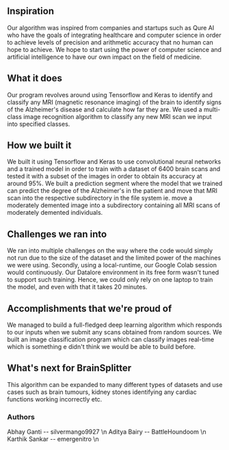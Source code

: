 ## Inspiration
Our algorithm was inspired from companies and startups such as Qure AI who have the goals of integrating healthcare and computer science in order to achieve levels of precision and arithmetic accuracy that no human can hope to achieve. We hope to start using the power of computer science and artificial intelligence to have our own impact on the field of medicine.

## What it does
Our program revolves around using Tensorflow and Keras to identify and classify any MRI (magnetic resonance imaging) of the brain to identify signs of the Alzheimer's disease and calculate how far they are. We used a multi-class image recognition algorithm to classify any new MRI scan we input into specified classes.

## How we built it
We built it using Tensorflow and Keras to use convolutional neural networks and a trained model in order to train with a dataset of 6400 brain scans and tested it with a subset of the images in order to obtain its accuracy at around 95%. We built a prediction segment where the model that we trained can predict the degree of the Alzheimer's in the patient and move that MRI scan into the respective subdirectory in the file system ie. move a moderately demented image into a subdirectory containing all MRI scans of moderately demented individuals.

## Challenges we ran into
We ran into multiple challenges on the way where the code would simply not run due to the size of the dataset and the limited power of the machines we were using. Secondly, using a local-runtime, our Google Colab session would continuously. Our Datalore environment in its free form wasn't tuned to support such training. Hence, we could only rely on one laptop to train the model, and even with that it takes 20 minutes.

## Accomplishments that we're proud of
We managed to build a full-fledged deep learning algorithm which responds to our inputs when we submit any scans obtained from random sources. We built an image classification program which can classify images real-time which is something e didn't think we would be able to build before.

## What's next for BrainSplitter
This algorithm can be expanded to many different types of datasets and use cases such as brain tumours, kidney stones identifying any cardiac functions working incorrectly etc.

### Authors
Abhay Ganti -- silvermango9927 \n
Aditya Bairy -- BattleHoundoom \n
Karthik Sankar -- emergenitro \n
